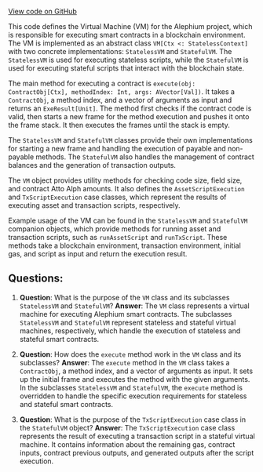 [View code on GitHub](https://github.com/oxygenium/oxygenium/protocol/src/main/scala/org/oxygenium/protocol/vm/VM.scala)

This code defines the Virtual Machine (VM) for the Alephium project, which is responsible for executing smart contracts in a blockchain environment. The VM is implemented as an abstract class `VM[Ctx <: StatelessContext]` with two concrete implementations: `StatelessVM` and `StatefulVM`. The `StatelessVM` is used for executing stateless scripts, while the `StatefulVM` is used for executing stateful scripts that interact with the blockchain state.

The main method for executing a contract is `execute(obj: ContractObj[Ctx], methodIndex: Int, args: AVector[Val])`. It takes a `ContractObj`, a method index, and a vector of arguments as input and returns an `ExeResult[Unit]`. The method first checks if the contract code is valid, then starts a new frame for the method execution and pushes it onto the frame stack. It then executes the frames until the stack is empty.

The `StatelessVM` and `StatefulVM` classes provide their own implementations for starting a new frame and handling the execution of payable and non-payable methods. The `StatefulVM` also handles the management of contract balances and the generation of transaction outputs.

The `VM` object provides utility methods for checking code size, field size, and contract Atto Alph amounts. It also defines the `AssetScriptExecution` and `TxScriptExecution` case classes, which represent the results of executing asset and transaction scripts, respectively.

Example usage of the VM can be found in the `StatelessVM` and `StatefulVM` companion objects, which provide methods for running asset and transaction scripts, such as `runAssetScript` and `runTxScript`. These methods take a blockchain environment, transaction environment, initial gas, and script as input and return the execution result.
## Questions: 
 1. **Question**: What is the purpose of the `VM` class and its subclasses `StatelessVM` and `StatefulVM`?
   **Answer**: The `VM` class represents a virtual machine for executing Alephium smart contracts. The subclasses `StatelessVM` and `StatefulVM` represent stateless and stateful virtual machines, respectively, which handle the execution of stateless and stateful smart contracts.

2. **Question**: How does the `execute` method work in the `VM` class and its subclasses?
   **Answer**: The `execute` method in the `VM` class takes a `ContractObj`, a method index, and a vector of arguments as input. It sets up the initial frame and executes the method with the given arguments. In the subclasses `StatelessVM` and `StatefulVM`, the `execute` method is overridden to handle the specific execution requirements for stateless and stateful smart contracts.

3. **Question**: What is the purpose of the `TxScriptExecution` case class in the `StatefulVM` object?
   **Answer**: The `TxScriptExecution` case class represents the result of executing a transaction script in a stateful virtual machine. It contains information about the remaining gas, contract inputs, contract previous outputs, and generated outputs after the script execution.